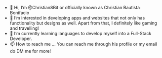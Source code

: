 - 👋 Hi, I’m @Christian8Bit or officially known as Christian Bautista Bonifacio
- 👀 I’m interested in developing apps and websites that not only has functionality but designs as well. Apart from that, I definitely like gaming and travelling!
- 🌱 I’m currently learning languages to develop myself into a Full-Stack Developer.
- 📫 How to reach me ... You can reach me through his profile or my email do DM me for more!

<!---
Christian8Bit/Christian8Bit is a ✨ special ✨ repository because its `README.md` (this file) appears on your GitHub profile.
You can click the Preview link to take a look at your changes.
--->
